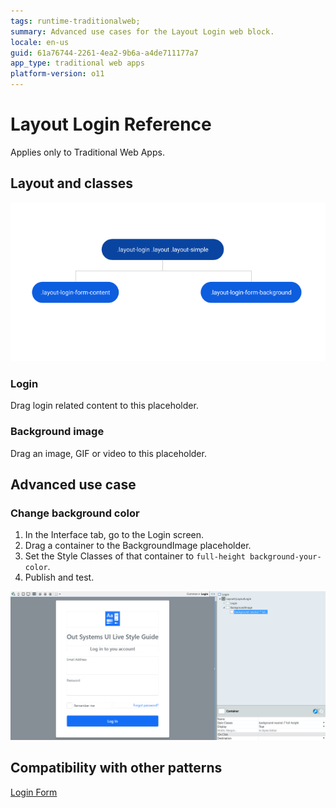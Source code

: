 ```yaml
---
tags: runtime-traditionalweb;
summary: Advanced use cases for the Layout Login web block.
locale: en-us
guid: 61a76744-2261-4ea2-9b6a-a4de711177a7
app_type: traditional web apps
platform-version: o11
---
```


# Layout Login Reference

<div class="info" markdown="1">

Applies only to Traditional Web Apps.

</div>

## Layout and classes

![](<images/layoutlogin-1-diag.png>)

### Login

Drag login related content to this placeholder.

### Background image

Drag an image, GIF or video to this placeholder.

## Advanced use case

### Change background color

1. In the Interface tab, go to the Login screen.
1. Drag a container to the BackgroundImage placeholder.
1. Set the Style Classes of that container to `full-height background-your-color`.
1. Publish and test.

![](<images/layoutlogin-2-ss.png?width=750>)

## Compatibility with other patterns

[Login Form](loginform.md)
